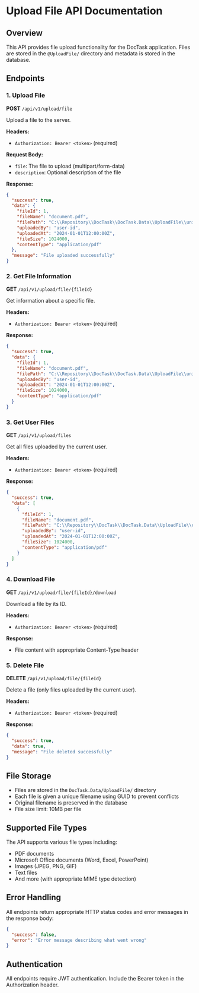 # Upload File API Documentation

## Overview
This API provides file upload functionality for the DocTask application. Files are stored in the `@UploadFile/` directory and metadata is stored in the database.

## Endpoints

### 1. Upload File
**POST** `/api/v1/upload/file`

Upload a file to the server.

**Headers:**
- `Authorization: Bearer <token>` (required)

**Request Body:**
- `file`: The file to upload (multipart/form-data)
- `description`: Optional description of the file

**Response:**
```json
{
  "success": true,
  "data": {
    "fileId": 1,
    "fileName": "document.pdf",
    "filePath": "C:\\Repository\\DocTask\\DocTask.Data\\UploadFile\\unique-filename.pdf",
    "uploadedBy": "user-id",
    "uploadedAt": "2024-01-01T12:00:00Z",
    "fileSize": 1024000,
    "contentType": "application/pdf"
  },
  "message": "File uploaded successfully"
}
```

### 2. Get File Information
**GET** `/api/v1/upload/file/{fileId}`

Get information about a specific file.

**Headers:**
- `Authorization: Bearer <token>` (required)

**Response:**
```json
{
  "success": true,
  "data": {
    "fileId": 1,
    "fileName": "document.pdf",
    "filePath": "C:\\Repository\\DocTask\\DocTask.Data\\UploadFile\\unique-filename.pdf",
    "uploadedBy": "user-id",
    "uploadedAt": "2024-01-01T12:00:00Z",
    "fileSize": 1024000,
    "contentType": "application/pdf"
  }
}
```

### 3. Get User Files
**GET** `/api/v1/upload/files`

Get all files uploaded by the current user.

**Headers:**
- `Authorization: Bearer <token>` (required)

**Response:**
```json
{
  "success": true,
  "data": [
    {
      "fileId": 1,
      "fileName": "document.pdf",
      "filePath": "C:\\Repository\\DocTask\\DocTask.Data\\UploadFile\\unique-filename.pdf",
      "uploadedBy": "user-id",
      "uploadedAt": "2024-01-01T12:00:00Z",
      "fileSize": 1024000,
      "contentType": "application/pdf"
    }
  ]
}
```

### 4. Download File
**GET** `/api/v1/upload/file/{fileId}/download`

Download a file by its ID.

**Headers:**
- `Authorization: Bearer <token>` (required)

**Response:**
- File content with appropriate Content-Type header

### 5. Delete File
**DELETE** `/api/v1/upload/file/{fileId}`

Delete a file (only files uploaded by the current user).

**Headers:**
- `Authorization: Bearer <token>` (required)

**Response:**
```json
{
  "success": true,
  "data": true,
  "message": "File deleted successfully"
}
```

## File Storage
- Files are stored in the `DocTask.Data/UploadFile/` directory
- Each file is given a unique filename using GUID to prevent conflicts
- Original filename is preserved in the database
- File size limit: 10MB per file

## Supported File Types
The API supports various file types including:
- PDF documents
- Microsoft Office documents (Word, Excel, PowerPoint)
- Images (JPEG, PNG, GIF)
- Text files
- And more (with appropriate MIME type detection)

## Error Handling
All endpoints return appropriate HTTP status codes and error messages in the response body:

```json
{
  "success": false,
  "error": "Error message describing what went wrong"
}
```

## Authentication
All endpoints require JWT authentication. Include the Bearer token in the Authorization header.
